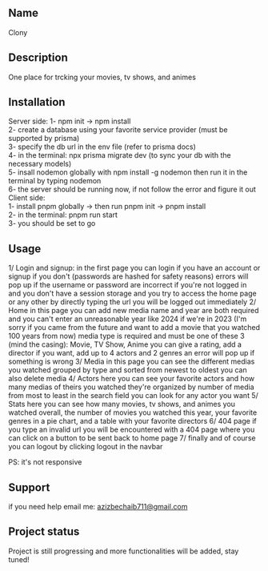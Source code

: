 ## Name
Clony

## Description
One place for trcking your movies, tv shows, and animes

## Installation
Server side:
1- npm init -> npm install  
2- create a database using your favorite service provider (must be supported by prisma)  
3- specify the db url in the env file (refer to prisma docs)  
4- in the terminal: npx prisma migrate dev (to sync your db with the necessary models)  
5- insall nodemon globally with npm install -g nodemon then run it in the terminal by typing nodemon  
6- the server should be running now, if not follow the error and figure it out  
Client side:  
1- install pnpm globally -> then run pnpm init -> pnpm install  
2- in the terminal: pnpm run start  
3- you should be set to go  

## Usage
1/ Login and signup:
in the first page you can login if you have an account or signup if you don't (passwords are hashed for safety reasons)
errors will pop up if the username or password are incorrect
if you're not logged in and you don't have a session storage and you try to access the home page or any other by directly typing the url you will be logged out immediately
2/ Home
in this page you can add new media
name and year are both required and you can't enter an unreasonable year like 2024 if we're in 2023 (I'm sorry if you came from the future and want to add a movie that you watched 100 years from now)
media type is required and must be one of these 3 (mind the casing): Movie, TV Show, Anime
you can give a rating, add a director if you want, add up to 4 actors and 2 genres
an error will pop up if something is wrong
3/ Media
in this page you can see the different medias you watched grouped by type and sorted from newest to oldest
you can also delete media
4/ Actors
here you can see your favorite actors and how many medias of theirs you watched
they're organized by number of media from most to least
in the search field you can look for any actor you want
5/ Stats
here you can see how many movies, tv shows, and animes you watched overall, the number of movies you watched this year, your favorite genres in a pie chart, and a table with your favorite directors
6/ 404 page
if you type an invalid url you will be encountered with a 404 page where you can click on a button to be sent back to home page
7/ finally and of course you can logout by clicking logout in the navbar

PS: it's not responsive

## Support
if you need help email me: azizbechaib711@gmail.com

## Project status
Project is still progressing and more functionalities will be added, stay tuned!
